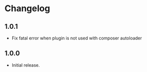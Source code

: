 # Changelog

## 1.0.1

* Fix fatal error when plugin is not used with composer autoloader

## 1.0.0

* Initial release.
